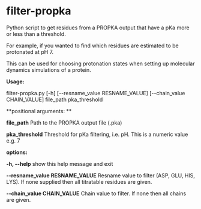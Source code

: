 # filter-propka
Python script to get residues from a PROPKA output that have a pKa more or less than a threshold. 

For example, if you wanted to find which residues are estimated to be protonated at pH 7.

This can be used for choosing protonation states when setting up molecular dynamics simulations of a protein.

**Usage:** 

filter-propka.py [-h] [--resname_value RESNAME_VALUE] [--chain_value CHAIN_VALUE] file_path pka_threshold


**positional arguments:
**

**file_path**             Path to the PROPKA output file (.pka)
 
**pka_threshold**         Threshold for pKa filtering, i.e. pH. This is a numeric value e.g. 7

**options:**

**-h, --help**            show this help message and exit

**--resname_value RESNAME_VALUE**
                        Resname value to filter (ASP, GLU, HIS, LYS). If none supplied then all titratable residues are given.
                        
**--chain_value CHAIN_VALUE**
                      Chain value to filter. If none then all chains are given.
